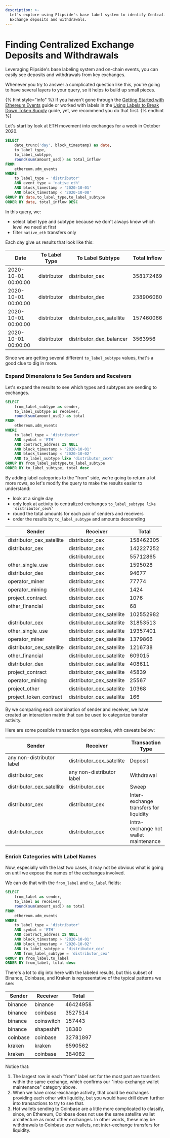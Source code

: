 ```yaml
---
description: >-
  Let's explore using Flipside's base label system to identify Centralized
  Exchange deposits and withdrawals.
---
```


# Finding Centralized Exchange Deposits and Withdrawals



Leveraging Flipside's base labeling system and on-chain events, you can easily see deposits and withdrawals from key exchanges.

Whenever you try to answer a complicated question like this, you're going to have several layers to your query, so it helps to build up small pieces.

{% hint style="info" %}
If you haven't gone through the [Getting Started with Ethereum Events](https://app.gitbook.com/getting-started-with-ethereum-events) guide or worked with labels in the [Using Labels to Break Down Token Supply](using-labels-to-break-down-token-supply.md) guide, yet, we recommend you do that first.
{% endhint %}

Let's start by look at ETH movement into exchanges for a week in October 2020.

```sql
SELECT
    date_trunc('day', block_timestamp) as date,
    to_label_type,
    to_label_subtype,
    round(sum(amount_usd)) as total_inflow
FROM
    ethereum.udm_events
WHERE
    to_label_type = 'distributor'
    AND event_type = 'native_eth'
    AND block_timestamp > '2020-10-01'
    AND block_timestamp < '2020-10-08'
GROUP BY date,to_label_type,to_label_subtype
ORDER BY date, total_inflow DESC
```

In this query, we:

* select label type and subtype because we don't always know which level we need at first
* filter `native_eth` transfers only

Each day give us results that look like this:

| Date                | To Label Type | To Label Subtype            | Total Inflow |
| ------------------- | ------------- | --------------------------- | ------------ |
| 2020-10-01 00:00:00 | distributor   | distributor\_cex            | 358172469    |
| 2020-10-01 00:00:00 | distributor   | distributor\_dex            | 238906080    |
| 2020-10-01 00:00:00 | distributor   | distributor\_cex\_satellite | 157460066    |
| 2020-10-01 00:00:00 | distributor   | distributor\_dex\_balancer  | 3563956      |

Since we are getting several different `to_label_subtype` values, that's a good clue to dig in more.

### Expand Dimensions to See Senders and Receivers

Let's expand the results to see which types and subtypes are sending to exchanges.

```sql
SELECT
    from_label_subtype as sender,
    to_label_subtype as receiver,
    round(sum(amount_usd)) as total
FROM
    ethereum.udm_events
WHERE
    to_label_type = 'distributor'
    AND symbol = 'ETH'
    AND contract_address IS NULL
    AND block_timestamp > '2020-10-01'
    AND block_timestamp < '2020-10-02'
    AND to_label_subtype like 'distributor_cex%'
GROUP BY from_label_subtype,to_label_subtype
ORDER BY to_label_subtype, total desc
```

By adding label categories to the "from" side, we're going to return a lot more rows, so let's modify the query to make the results easier to understand:

* look at a single day
* only look at activity to centralized exchanges `to_label_subtype like 'distributor_cex%'`
* round the total amounts for each pair of senders and receivers
* order the results by `to_label_subtype` and amounts descending

| Sender                      | Receiver                    | Total     |
| --------------------------- | --------------------------- | --------- |
| distributor\_cex\_satellite | distributor\_cex            | 158462305 |
| distributor\_cex            | distributor\_cex            | 142227252 |
|                             | distributor\_cex            | 55712865  |
| other\_single\_use          | distributor\_cex            | 1595028   |
| distributor\_dex            | distributor\_cex            | 94677     |
| operator\_miner             | distributor\_cex            | 77774     |
| operator\_mining            | distributor\_cex            | 1424      |
| project\_contract           | distributor\_cex            | 1076      |
| other\_financial            | distributor\_cex            | 68        |
|                             | distributor\_cex\_satellite | 102552982 |
| distributor\_cex            | distributor\_cex\_satellite | 31853513  |
| other\_single\_use          | distributor\_cex\_satellite | 19357401  |
| operator\_miner             | distributor\_cex\_satellite | 1379866   |
| distributor\_cex\_satellite | distributor\_cex\_satellite | 1216738   |
| other\_financial            | distributor\_cex\_satellite | 609015    |
| distributor\_dex            | distributor\_cex\_satellite | 408611    |
| project\_contract           | distributor\_cex\_satellite | 45839     |
| operator\_mining            | distributor\_cex\_satellite | 25567     |
| project\_other              | distributor\_cex\_satellite | 10368     |
| project\_token\_contract    | distributor\_cex\_satellite | 166       |

By we comparing each combination of sender and receiver, we have created an interaction matrix that can be used to categorize transfer activity.

Here are some possible transaction type examples, with caveats below:

| Sender                      | Receiver                    | Transaction Type                       |
| --------------------------- | --------------------------- | -------------------------------------- |
| any non-distributor label   | distributor\_cex\_satellite | Deposit                                |
| distributor\_cex            | any non-distributor label   | Withdrawal                             |
| distributor\_cex\_satellite | distributor\_cex            | Sweep                                  |
| distributor\_cex            | distributor\_cex            | Inter-exchange transfers for liquidity |
| distributor\_cex            | distributor\_cex            | Intra-exchange hot wallet maintenance  |

### Enrich Categories with Label Names

Now, especially with the last two cases, it may not be obvious what is going on until we expose the names of the exchanges involved.

We can do that with the `from_label` and `to_label` fields:

```sql
SELECT
    from_label as sender,
    to_label as receiver,
    round(sum(amount_usd)) as total
FROM
    ethereum.udm_events
WHERE
    to_label_type = 'distributor'
    AND symbol = 'ETH'
    AND contract_address IS NULL
    AND block_timestamp > '2020-10-01'
    AND block_timestamp < '2020-10-02'
    AND to_label_subtype = 'distributor_cex'
    AND from_label_subtype = 'distributor_cex'
GROUP BY from_label,to_label
ORDER BY from_label, total desc
```

There's a lot to dig into here with the labeled results, but this subset of Binance, Coinbase, and Kraken is representative of the typical patterns we see:

| Sender   | Receiver   | Total    |
| -------- | ---------- | -------- |
| binance  | binance    | 46424958 |
| binance  | coinbase   | 3527514  |
| binance  | coinswitch | 157443   |
| binance  | shapeshift | 18380    |
| coinbase | coinbase   | 32781897 |
| kraken   | kraken     | 6590562  |
| kraken   | coinbase   | 384082   |

Notice that:

1. The largest row in each "from" label set for the most part are transfers within the same exchange, which confirms our "intra-exchange wallet maintenance" category above.
2. When we have cross-exchange activity, that could be exchanges providing each other with liquidity, but you would have drill down further into transactions to try to see that.
3. Hot wallets sending to Coinbase are a little more complicated to classify, since, on Ethereum, Coinbase does not use the same satellite wallet architecture as most other exchanges. In other words, these may be withdrawals to Coinbase user wallets, not inter-exchange transfers for liquidity.
